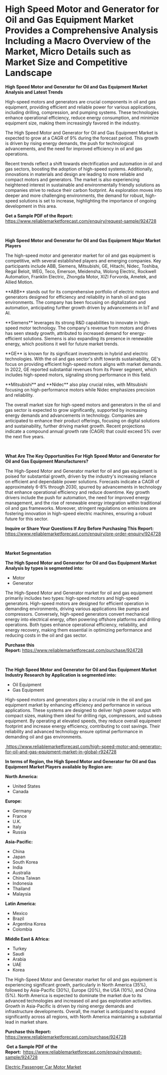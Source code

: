 <p><h1>High Speed Motor and Generator for Oil and Gas Equipment Market Provides a Comprehensive Analysis Including a Macro Overview of the Market, Micro Details such as Market Size and Competitive Landscape</h1></p><p><strong>High Speed Motor and Generator for Oil and Gas Equipment Market Analysis and Latest Trends</strong></p>
<p><p>High-speed motors and generators are crucial components in oil and gas equipment, providing efficient and reliable power for various applications, including drilling, compression, and pumping systems. These technologies enhance operational efficiency, reduce energy consumption, and minimize equipment size, making them increasingly favored in the industry. </p><p>The High Speed Motor and Generator for Oil and Gas Equipment Market is expected to grow at a CAGR of 9% during the forecast period. This growth is driven by rising energy demands, the push for technological advancements, and the need for improved efficiency in oil and gas operations. </p><p>Recent trends reflect a shift towards electrification and automation in oil and gas sectors, boosting the adoption of high-speed systems. Additionally, innovations in materials and design are leading to more reliable and compact motors and generators. The market is also experiencing heightened interest in sustainable and environmentally friendly solutions as companies strive to reduce their carbon footprint. As exploration moves into deeper and more challenging environments, the demand for robust, high-speed solutions is set to increase, highlighting the importance of ongoing development in this area.</p></p>
<p><strong>Get a Sample PDF of the Report:&nbsp;</strong> <a href="https://www.reliablemarketforecast.com/enquiry/request-sample/924728?utm_campaign=2288&utm_medium=2&utm_source=Github&utm_content=ia&utm_term=24032025&utm_id=high-speed-motor-and-generator-for-oil-and-gas-equipment">https://www.reliablemarketforecast.com/enquiry/request-sample/924728</a></p>
<p>&nbsp;</p>
<p><strong>High Speed Motor and Generator for Oil and Gas Equipment Major Market Players</strong></p>
<p><p>The high-speed motor and generator market for oil and gas equipment is competitive, with several established players and emerging companies. Key participants include ABB, Siemens, Mitsubishi, GE, Hitachi, Nidec, Toshiba, Regal Beloit, WEG, Teco, Emerson, Meidensha, Wolong Electric, Rockwell Automation, Franklin Electric, Zhongda Motor, XIZI Forvorda, Ametek, and Allied Motion.</p><p>**ABB** stands out for its comprehensive portfolio of electric motors and generators designed for efficiency and reliability in harsh oil and gas environments. The company has been focusing on digitalization and automation, anticipating further growth driven by advancements in IoT and AI.</p><p>**Siemens** leverages its strong R&D capabilities to innovate in high-speed motor technology. The company's revenue from motors and drives has seen steady growth, attributed to increased demand for energy-efficient solutions. Siemens is also expanding its presence in renewable energy, which positions it well for future market trends.</p><p>**GE** is known for its significant investments in hybrid and electric technologies. With the oil and gas sector's shift towards sustainability, GE's focus on providing efficient high-speed motors aligns with market demands. In 2022, GE reported substantial revenues from its Power segment, which includes high-speed motors, signaling strong performance in this field.</p><p>**Mitsubishi** and **Nidec** also play crucial roles, with Mitsubishi focusing on high-performance motors while Nidec emphasizes precision and reliability. </p><p>The overall market size for high-speed motors and generators in the oil and gas sector is expected to grow significantly, supported by increasing energy demands and advancements in technology. Companies are anticipated to enhance their product offerings, focusing on digital solutions and sustainability, further driving market growth. Recent projections indicate a compound annual growth rate (CAGR) that could exceed 5% over the next five years.</p></p>
<p>&nbsp;</p>
<p><strong>What Are The Key Opportunities For High Speed Motor and Generator for Oil and Gas Equipment Manufacturers?</strong></p>
<p><p>The High-Speed Motor and Generator market for oil and gas equipment is poised for substantial growth, driven by the industry's increasing reliance on efficient and dependable power solutions. Forecasts indicate a CAGR of approximately 6-8% through 2030, spurred by advancements in technology that enhance operational efficiency and reduce downtime. Key growth drivers include the push for automation, the need for improved energy management, and the rise of renewable energy integration within traditional oil and gas frameworks. Moreover, stringent regulations on emissions are fostering innovation in high-speed electric machines, ensuring a robust future for this sector.</p></p>
<p><strong>Inquire or Share Your Questions If Any Before Purchasing This Report:</strong> <a href="https://www.reliablemarketforecast.com/enquiry/pre-order-enquiry/924728?utm_campaign=2288&utm_medium=2&utm_source=Github&utm_content=ia&utm_term=24032025&utm_id=high-speed-motor-and-generator-for-oil-and-gas-equipment">https://www.reliablemarketforecast.com/enquiry/pre-order-enquiry/924728</a></p>
<p>&nbsp;</p>
<p><strong>Market Segmentation</strong></p>
<p><strong>The High Speed Motor and Generator for Oil and Gas Equipment Market Analysis by types is segmented into:</strong></p>
<p><ul><li>Motor</li><li>Generator</li></ul></p>
<p><p>The High-Speed Motor and Generator market for oil and gas equipment primarily includes two types: high-speed motors and high-speed generators. High-speed motors are designed for efficient operation in demanding environments, driving various applications like pumps and compressors. Conversely, high-speed generators convert mechanical energy into electrical energy, often powering offshore platforms and drilling operations. Both types enhance operational efficiency, reliability, and energy recovery, making them essential in optimizing performance and reducing costs in the oil and gas sector.</p></p>
<p><strong>Purchase this Report:&nbsp;</strong><a href="https://www.reliablemarketforecast.com/purchase/924728?utm_campaign=2288&utm_medium=2&utm_source=Github&utm_content=ia&utm_term=24032025&utm_id=high-speed-motor-and-generator-for-oil-and-gas-equipment">https://www.reliablemarketforecast.com/purchase/924728</a></p>
<p>&nbsp;</p>
<p><strong>The High Speed Motor and Generator for Oil and Gas Equipment Market Industry Research by Application is segmented into:</strong></p>
<p><ul><li>Oil Equipment</li><li>Gas Equipment</li></ul></p>
<p><p>High-speed motors and generators play a crucial role in the oil and gas equipment market by enhancing efficiency and performance in various applications. These systems are designed to deliver high power output with compact sizes, making them ideal for drilling rigs, compressors, and subsea equipment. By operating at elevated speeds, they reduce overall equipment footprint and increase energy efficiency, contributing to cost savings. Their reliability and advanced technology ensure optimal performance in demanding oil and gas environments.</p></p>
<p><a href="https://www.reliablemarketforecast.com/high-speed-motor-and-generator-for-oil-and-gas-equipment-market-in-global-r924728?utm_campaign=2288&utm_medium=2&utm_source=Github&utm_content=ia&utm_term=24032025&utm_id=high-speed-motor-and-generator-for-oil-and-gas-equipment">&nbsp;https://www.reliablemarketforecast.com/high-speed-motor-and-generator-for-oil-and-gas-equipment-market-in-global-r924728</a></p>
<p><strong>In terms of Region, the High Speed Motor and Generator for Oil and Gas Equipment Market Players available by Region are:</strong></p>
<p>
    <p> <strong> North America: </strong>
        <ul>
            <li>United States</li>
            <li>Canada</li>
        </ul>
        </p> 
    <p> <strong> Europe: </strong>
        <ul>
            <li>Germany</li>
            <li>France</li>
            <li>U.K.</li>
            <li>Italy</li>
            <li>Russia</li>
        </ul>
        </p> 
    <p> <strong> Asia-Pacific: </strong>
        <ul>
            <li>China</li>
            <li>Japan</li>
            <li>South Korea</li>
            <li>India</li>
            <li>Australia</li>
            <li>China Taiwan</li>
            <li>Indonesia</li>
            <li>Thailand</li>
            <li>Malaysia</li>
        </ul>
        </p> 
    <p> <strong> Latin America: </strong>
        <ul>
            <li>Mexico</li>
            <li>Brazil</li>
            <li>Argentina Korea</li>
            <li>Colombia</li>
        </ul>
        </p> 
    <p> <strong> Middle East & Africa: </strong>
        <ul>
            <li>Turkey</li>
            <li>Saudi</li>
            <li>Arabia</li>
            <li>UAE</li>
            <li>Korea</li>
        </ul>
    </p>
    </p>
<p><p>The High-Speed Motor and Generator market for oil and gas equipment is experiencing significant growth, particularly in North America (35%), followed by Asia-Pacific (30%), Europe (20%), the USA (10%), and China (5%). North America is expected to dominate the market due to its advanced technologies and increased oil and gas exploration activities. Growth in Asia-Pacific is driven by rising energy demands and infrastructure developments. Overall, the market is anticipated to expand significantly across all regions, with North America maintaining a substantial lead in market share.</p></p>
<p><strong>Purchase this Report: </strong><a href="https://www.reliablemarketforecast.com/purchase/924728?utm_campaign=2288&utm_medium=2&utm_source=Github&utm_content=ia&utm_term=24032025&utm_id=high-speed-motor-and-generator-for-oil-and-gas-equipment">https://www.reliablemarketforecast.com/purchase/924728</a></p>
<p>&nbsp;<strong>Get a Sample PDF of the Report:&nbsp;&nbsp;</strong><a href="https://www.reliablemarketforecast.com/enquiry/request-sample/924728?utm_campaign=2288&utm_medium=2&utm_source=Github&utm_content=ia&utm_term=24032025&utm_id=high-speed-motor-and-generator-for-oil-and-gas-equipment">https://www.reliablemarketforecast.com/enquiry/request-sample/924728</a></p>
<p><strong></strong></p>
<p><p><a href="https://github.com/suleimannichelle7/Market-Research-Report-List-1/blob/main/electric-passenger-car-motor-market.md?utm_campaign=2288&utm_medium=2&utm_source=Github&utm_content=ia&utm_term=24032025&utm_id=high-speed-motor-and-generator-for-oil-and-gas-equipment">Electric Passenger Car Motor Market</a></p></p>